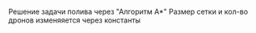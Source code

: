 Решение задачи полива через "Алгоритм А*"
Размер сетки и кол-во дронов изменяяется через константы 
